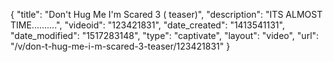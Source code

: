 {
    "title": "Don't Hug Me I'm Scared 3 ( teaser)",
    "description": "ITS ALMOST TIME..........",
    "videoid": "123421831",
    "date_created": "1413541131",
    "date_modified": "1517283148",
    "type": "captivate",
    "layout": "video",
    "url": "\/v\/don-t-hug-me-i-m-scared-3-teaser\/123421831"
}